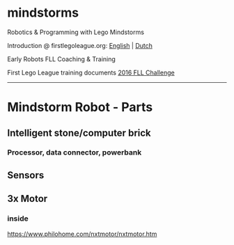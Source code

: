 # mindstorms
Robotics &amp; Programming with Lego Mindstorms

Introduction @ firstlegoleague.org: 
[English](http://www.firstlegoleague.org/challenge) | 
[Dutch](http://www.firstlegoleague.org/challenge#block-block-19)

Early Robots FLL Coaching & Training

First Lego League training documents [2016 FLL Challenge](https://github.com/Earlyrobots/mindstorms/tree/master/fll/2016)


---

# Mindstorm Robot - Parts

## Intelligent stone/computer brick

### Processor, data connector, powerbank 

## Sensors

## 3x Motor

### inside
https://www.philohome.com/nxtmotor/nxtmotor.htm
